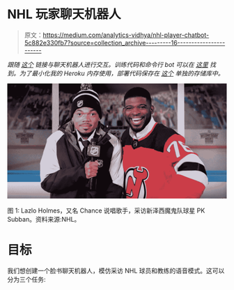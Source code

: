 # NHL 玩家聊天机器人

> 原文：<https://medium.com/analytics-vidhya/nhl-player-chatbot-5c882e330fb7?source=collection_archive---------16----------------------->

*跟随* [*这个*](http://m.me/102447081166159) *链接与聊天机器人进行交互。训练代码和命令行 bot 可以在* [*这里*](https://github.com/danitamm/hockey-bot) *找到。为了最小化我的 Heroku 内存使用，部署代码保存在* [*这个*](https://github.com/danitamm/HockeyBotProduction) *单独的存储库中。*

![](img/0d126730d49772339b5230b29438da4c.png)

图 1: Lazlo Holmes，又名 Chance 说唱歌手，采访新泽西魔鬼队球星 PK Subban。资料来源:NHL。

# 目标

我们想创建一个脸书聊天机器人，模仿采访 NHL 球员和教练的语音模式。这可以分为三个任务: